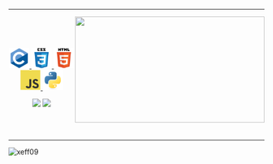 ***

<div align="center">
  <img src="https://media.tenor.com/w5a0WVW1GbsAAAAd/nijika-bocchi-the-rock.gif" align="right" width="373.5px" height="208.5px">
</div>

<br>

<p align="center">&nbsp;</p>

<p align="center"> <a href="https://www.cprogramming.com/" target="_blank" rel="noreferrer"> <img src="https://raw.githubusercontent.com/devicons/devicon/master/icons/c/c-original.svg" alt="c" width="40" height="40"/> </a> <a href="https://www.w3schools.com/css/" target="_blank" rel="noreferrer"> <img src="https://raw.githubusercontent.com/devicons/devicon/master/icons/css3/css3-original-wordmark.svg" alt="css3" width="40" height="40"/> </a> <a href="https://www.w3.org/html/" target="_blank" rel="noreferrer"> <img src="https://raw.githubusercontent.com/devicons/devicon/master/icons/html5/html5-original-wordmark.svg" alt="html5" width="40" height="40"/> </a> <a href="https://developer.mozilla.org/en-US/docs/Web/JavaScript" target="_blank" rel="noreferrer"> <img src="https://raw.githubusercontent.com/devicons/devicon/master/icons/javascript/javascript-original.svg" alt="javascript" width="40" height="40"/> </a> <a href="https://www.python.org" target="_blank" rel="noreferrer"> <img src="https://raw.githubusercontent.com/devicons/devicon/master/icons/python/python-original.svg" alt="python" width="40" height="40"/> </a> </p>

<p align="center"><a href="https://www.instagram.com/pp_u.nn/?next=%2F" target="_blank"><img src="https://img.shields.io/badge/pp_u.nn%20-%23f24f1d.svg?&style=for-the-badge&logo=Instagram&logoColor=white"/></a> <a href="" target="_blank"><img src="https://img.shields.io/badge/PpUn(9229)%20-%237289DA.svg?&style=for-the-badge&logo=discord&logoColor=white"/></a></p>

<br>
<br>

***

<p align="left"> <img src="https://komarev.com/ghpvc/?username=xeff09&label=Profile%20views&color=0e75b6&style=flat" alt="xeff09" /> </p>
